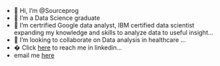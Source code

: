 - 👋 Hi, I’m @Sourceprog
- 👀 I’m a  Data Science graduate
- 🌱 I’m certrified Google data analyst, IBM certified data scientist expanding my knowledge and skills to analyze data to useful insight...
- 💞️ I’m looking to collaborate on Data analysis in healthcare ...
- � Click [here](http://www.linkedin.com/in/palanimanigundan)  to reach me in linkedin... 
-   email me [here](palanimanigundan@gmail.com)

<!---
Sourceprog/Sourceprog is a ✨ special ✨ repository because its `README.md` (this file) appears on your GitHub profile.
You can click the Preview link to take a look at your changes.
--->
